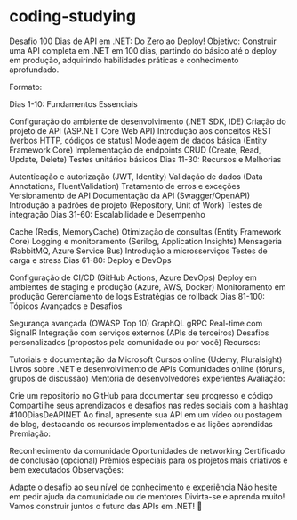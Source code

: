 # coding-studying

Desafio 100 Dias de API em .NET: Do Zero ao Deploy!
Objetivo: Construir uma API completa em .NET em 100 dias, partindo do básico até o deploy em produção, adquirindo habilidades práticas e conhecimento aprofundado.

Formato:

Dias 1-10: Fundamentos Essenciais

Configuração do ambiente de desenvolvimento (.NET SDK, IDE)
Criação do projeto de API (ASP.NET Core Web API)
Introdução aos conceitos REST (verbos HTTP, códigos de status)
Modelagem de dados básica (Entity Framework Core)
Implementação de endpoints CRUD (Create, Read, Update, Delete)
Testes unitários básicos
Dias 11-30: Recursos e Melhorias

Autenticação e autorização (JWT, Identity)
Validação de dados (Data Annotations, FluentValidation)
Tratamento de erros e exceções
Versionamento de API
Documentação da API (Swagger/OpenAPI)
Introdução a padrões de projeto (Repository, Unit of Work)
Testes de integração
Dias 31-60: Escalabilidade e Desempenho

Cache (Redis, MemoryCache)
Otimização de consultas (Entity Framework Core)
Logging e monitoramento (Serilog, Application Insights)
Mensageria (RabbitMQ, Azure Service Bus)
Introdução a microsserviços
Testes de carga e stress
Dias 61-80: Deploy e DevOps

Configuração de CI/CD (GitHub Actions, Azure DevOps)
Deploy em ambientes de staging e produção (Azure, AWS, Docker)
Monitoramento em produção
Gerenciamento de logs
Estratégias de rollback
Dias 81-100: Tópicos Avançados e Desafios

Segurança avançada (OWASP Top 10)
GraphQL
gRPC
Real-time com SignalR
Integração com serviços externos (APIs de terceiros)
Desafios personalizados (propostos pela comunidade ou por você)
Recursos:

Tutoriais e documentação da Microsoft
Cursos online (Udemy, Pluralsight)
Livros sobre .NET e desenvolvimento de APIs
Comunidades online (fóruns, grupos de discussão)
Mentoria de desenvolvedores experientes
Avaliação:

Crie um repositório no GitHub para documentar seu progresso e código
Compartilhe seus aprendizados e desafios nas redes sociais com a hashtag #100DiasDeAPINET
Ao final, apresente sua API em um vídeo ou postagem de blog, destacando os recursos implementados e as lições aprendidas
Premiação:

Reconhecimento da comunidade
Oportunidades de networking
Certificado de conclusão (opcional)
Prêmios especiais para os projetos mais criativos e bem executados
Observações:

Adapte o desafio ao seu nível de conhecimento e experiência
Não hesite em pedir ajuda da comunidade ou de mentores
Divirta-se e aprenda muito!
Vamos construir juntos o futuro das APIs em .NET! 🚀
